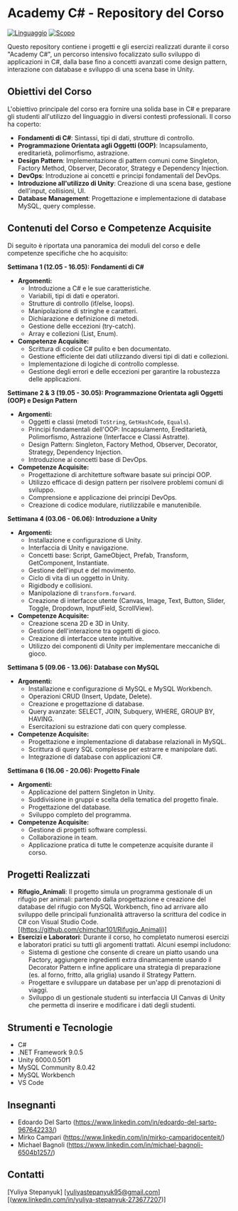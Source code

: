 # Academy C# - Repository del Corso
[![Linguaggio](https://img.shields.io/badge/Linguaggio-C%23-green)]()
[![Scopo](https://img.shields.io/badge/Scopo-Didattico-blue)]()

Questo repository contiene i progetti e gli esercizi realizzati durante il corso "Academy C#", un percorso intensivo focalizzato sullo sviluppo di applicazioni in C#, dalla base fino a concetti avanzati come design pattern, interazione con database e sviluppo di una scena base in Unity.

## Obiettivi del Corso

L'obiettivo principale del corso era fornire una solida base in C# e preparare gli studenti all'utilizzo del linguaggio in diversi contesti professionali.  Il corso ha coperto:

*   **Fondamenti di C#**: Sintassi, tipi di dati, strutture di controllo.
*   **Programmazione Orientata agli Oggetti (OOP)**: Incapsulamento, ereditarietà, polimorfismo, astrazione.
*   **Design Pattern**: Implementazione di pattern comuni come Singleton, Factory Method, Observer, Decorator, Strategy e Dependency Injection.
*   **DevOps**: Introduzione ai concetti e principi fondamentali del DevOps.
*   **Introduzione all'utilizzo di Unity**: Creazione di una scena base, gestione dell'input, collisioni, UI.
*   **Database Management**: Progettazione e implementazione di database MySQL, query complesse.

## Contenuti del Corso e Competenze Acquisite

Di seguito è riportata una panoramica dei moduli del corso e delle competenze specifiche che ho acquisito:

**Settimana 1 (12.05 - 16.05): Fondamenti di C#**

*   **Argomenti:**
    *   Introduzione a C# e le sue caratteristiche.
    *   Variabili, tipi di dati e operatori.
    *   Strutture di controllo (if/else, loops).
    *   Manipolazione di stringhe e caratteri.
    *   Dichiarazione e definizione di metodi.
    *   Gestione delle eccezioni (try-catch).
    *   Array e collezioni (List, Enum).
*   **Competenze Acquisite:**
    *   Scrittura di codice C# pulito e ben documentato.
    *   Gestione efficiente dei dati utilizzando diversi tipi di dati e collezioni.
    *   Implementazione di logiche di controllo complesse.
    *   Gestione degli errori e delle eccezioni per garantire la robustezza delle applicazioni.

**Settimane 2 & 3 (19.05 - 30.05): Programmazione Orientata agli Oggetti (OOP) e Design Pattern**

*   **Argomenti:**
    *   Oggetti e classi (metodi `ToString`, `GetHashCode`, `Equals`).
    *   Principi fondamentali dell'OOP: Incapsulamento, Ereditarietà, Polimorfismo, Astrazione (Interfacce e Classi Astratte).
    *   Design Pattern: Singleton, Factory Method, Observer, Decorator, Strategy, Dependency Injection.
    *   Introduzione ai concetti base di DevOps.
*   **Competenze Acquisite:**
    *   Progettazione di architetture software basate sui principi OOP.
    *   Utilizzo efficace di design pattern per risolvere problemi comuni di sviluppo.
    *   Comprensione e applicazione dei principi DevOps.
    *   Creazione di codice modulare, riutilizzabile e manutenibile.

**Settimana 4 (03.06 - 06.06): Introduzione a Unity**

*   **Argomenti:**
    *   Installazione e configurazione di Unity.
    *   Interfaccia di Unity e navigazione.
    *   Concetti base: Script, GameObject, Prefab, Transform, GetComponent, Instantiate.
    *   Gestione dell'input e del movimento.
    *   Ciclo di vita di un oggetto in Unity.
    *   Rigidbody e collisioni.
    *   Manipolazione di `transform.forward`.
    *   Creazione di interfacce utente (Canvas, Image, Text, Button, Slider, Toggle, Dropdown, InputField, ScrollView).
*   **Competenze Acquisite:**
    *   Creazione scena 2D e 3D in Unity.
    *   Gestione dell'interazione tra oggetti di gioco.
    *   Creazione di interfacce utente intuitive.
    *   Utilizzo dei componenti di Unity per implementare meccaniche di gioco.

**Settimana 5 (09.06 - 13.06): Database con MySQL**

*   **Argomenti:**
    *   Installazione e configurazione di MySQL e MySQL Workbench.
    *   Operazioni CRUD (Insert, Update, Delete).
    *   Creazione e progettazione di database.
    *   Query avanzate: SELECT, JOIN, Subquery, WHERE, GROUP BY, HAVING.
    *   Esercitazioni su estrazione dati con query complesse.
*   **Competenze Acquisite:**
    *   Progettazione e implementazione di database relazionali in MySQL.
    *   Scrittura di query SQL complesse per estrarre e manipolare dati.
    *   Integrazione di database con applicazioni C#.

**Settimana 6 (16.06 - 20.06): Progetto Finale**

*   **Argomenti:**
    *   Applicazione del pattern Singleton in Unity.
    *   Suddivisione in gruppi e scelta della tematica del progetto finale.
    *   Progettazione del database.
    *   Sviluppo completo del programma.
*   **Competenze Acquisite:**
    *   Gestione di progetti software complessi.
    *   Collaborazione in team.
    *   Applicazione pratica di tutte le competenze acquisite durante il corso.

## Progetti Realizzati

*   **Rifugio_Animali**: Il progetto simula un programma gestionale di un rifugio per animali: partendo dalla progettazione e creazione del database del rifugio con MySQL Workbench, fino ad arrivare allo sviluppo delle principali funzionalità attraverso la scrittura del codice in C# con Visual Studio Code. [(https://github.com/chimchar101/Rifugio_Animali)]
*   **Esercizi e Laboratori**: Durante il corso, ho completato numerosi esercizi e laboratori pratici su tutti gli argomenti trattati.  Alcuni esempi includono:
    *   Sistema di gestione che consente di creare un piatto usando una Factory, aggiungere ingredienti extra dinamicamente usando il Decorator Pattern e infine applicare una strategia di preparazione (es. al forno, fritto, alla griglia) usando il Strategy Pattern.
    *   Progettare e sviluppare un database per un'app di prenotazioni di viaggi.
    *   Sviluppo di un gestionale studenti su interfaccia UI Canvas di Unity che permetta di inserire e modificare i dati degli studenti.

## Strumenti e Tecnologie

*   C# 
*   .NET Framework 9.0.5
*   Unity 6000.0.50f1
*   MySQL Community 8.0.42
*   MySQL Workbench
*   VS Code

## Insegnanti
- Edoardo Del Sarto (https://www.linkedin.com/in/edoardo-del-sarto-967642233/)
- Mirko Campari (https://www.linkedin.com/in/mirko-camparidocenteit/)
- Michael Bagnoli (https://www.linkedin.com/in/michael-bagnoli-6504b1257/)
  
## Contatti
[Yuliya Stepanyuk]
[yuliyastepanyuk95@gmail.com]
[(www.linkedin.com/in/yuliya-stepanyuk-273677207)]
